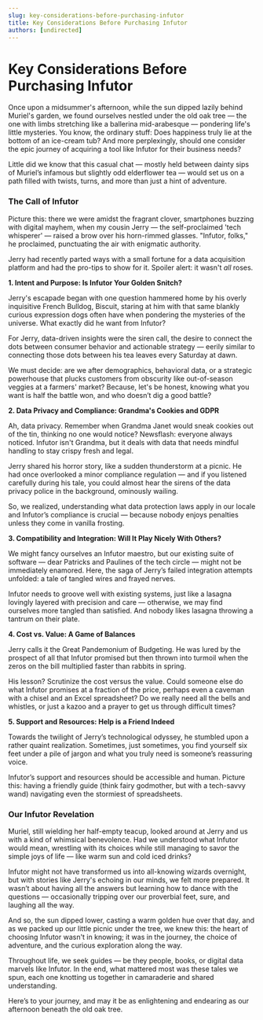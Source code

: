```yaml
---
slug: key-considerations-before-purchasing-infutor
title: Key Considerations Before Purchasing Infutor
authors: [undirected]
---
```



# Key Considerations Before Purchasing Infutor

Once upon a midsummer's afternoon, while the sun dipped lazily behind Muriel's garden, we found ourselves nestled under the old oak tree — the one with limbs stretching like a ballerina mid-arabesque — pondering life's little mysteries. You know, the ordinary stuff: Does happiness truly lie at the bottom of an ice-cream tub? And more perplexingly, should one consider the epic journey of acquiring a tool like Infutor for their business needs?

Little did we know that this casual chat — mostly held between dainty sips of Muriel’s infamous but slightly odd elderflower tea — would set us on a path filled with twists, turns, and more than just a hint of adventure.

### The Call of Infutor

Picture this: there we were amidst the fragrant clover, smartphones buzzing with digital mayhem, when my cousin Jerry — the self-proclaimed 'tech whisperer' — raised a brow over his horn-rimmed glasses. "Infutor, folks," he proclaimed, punctuating the air with enigmatic authority. 

Jerry had recently parted ways with a small fortune for a data acquisition platform and had the pro-tips to show for it. Spoiler alert: it wasn't *all* roses.

**1. Intent and Purpose: Is Infutor Your Golden Snitch?**

Jerry's escapade began with one question hammered home by his overly inquisitive French Bulldog, Biscuit, staring at him with that same blankly curious expression dogs often have when pondering the mysteries of the universe. What exactly did he want from Infutor? 

For Jerry, data-driven insights were the siren call, the desire to connect the dots between consumer behavior and actionable strategy — eerily similar to connecting those dots between his tea leaves every Saturday at dawn.

We must decide: are we after demographics, behavioral data, or a strategic powerhouse that plucks customers from obscurity like out-of-season veggies at a farmers' market? Because, let's be honest, knowing what you want is half the battle won, and who doesn’t dig a good battle?

**2. Data Privacy and Compliance: Grandma's Cookies and GDPR**

Ah, data privacy. Remember when Grandma Janet would sneak cookies out of the tin, thinking no one would notice? Newsflash: everyone always noticed. Infutor isn't Grandma, but it deals with data that needs mindful handling to stay crispy fresh and legal. 

Jerry shared his horror story, like a sudden thunderstorm at a picnic. He had once overlooked a minor compliance regulation — and if you listened carefully during his tale, you could almost hear the sirens of the data privacy police in the background, ominously wailing.

So, we realized, understanding what data protection laws apply in our locale and Infutor’s compliance is crucial — because nobody enjoys penalties unless they come in vanilla frosting.

**3. Compatibility and Integration: Will It Play Nicely With Others?**

We might fancy ourselves an Infutor maestro, but our existing suite of software — dear Patricks and Paulines of the tech circle — might not be immediately enamored. Here, the saga of Jerry’s failed integration attempts unfolded: a tale of tangled wires and frayed nerves. 

Infutor needs to groove well with existing systems, just like a lasagna lovingly layered with precision and care — otherwise, we may find ourselves more tangled than satisfied. And nobody likes lasagna throwing a tantrum on their plate.

**4. Cost vs. Value: A Game of Balances**

Jerry calls it the Great Pandemonium of Budgeting. He was lured by the prospect of all that Infutor promised but then thrown into turmoil when the zeros on the bill multiplied faster than rabbits in spring. 

His lesson? Scrutinize the cost versus the value. Could someone else do what Infutor promises at a fraction of the price, perhaps even a caveman with a chisel and an Excel spreadsheet? Do we really need all the bells and whistles, or just a kazoo and a prayer to get us through difficult times?

**5. Support and Resources: Help is a Friend Indeed**

Towards the twilight of Jerry’s technological odyssey, he stumbled upon a rather quaint realization. Sometimes, just sometimes, you find yourself six feet under a pile of jargon and what you truly need is someone’s reassuring voice. 

Infutor’s support and resources should be accessible and human. Picture this: having a friendly guide (think fairy godmother, but with a tech-savvy wand) navigating even the stormiest of spreadsheets.

### Our Infutor Revelation

Muriel, still wielding her half-empty teacup, looked around at Jerry and us with a kind of whimsical benevolence. Had we understood what Infutor would mean, wrestling with its choices while still managing to savor the simple joys of life — like warm sun and cold iced drinks? 

Infutor might not have transformed us into all-knowing wizards overnight, but with stories like Jerry's echoing in our minds, we felt more prepared. It wasn’t about having all the answers but learning how to dance with the questions — occasionally tripping over our proverbial feet, sure, and laughing all the way. 

And so, the sun dipped lower, casting a warm golden hue over that day, and as we packed up our little picnic under the tree, we knew this: the heart of choosing Infutor wasn't in knowing; it was in the journey, the choice of adventure, and the curious exploration along the way.

Throughout life, we seek guides — be they people, books, or digital data marvels like Infutor. In the end, what mattered most was these tales we spun, each one knotting us together in camaraderie and shared understanding.

Here’s to your journey, and may it be as enlightening and endearing as our afternoon beneath the old oak tree.